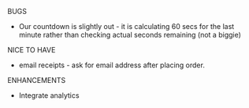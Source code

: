 BUGS
- Our countdown is slightly out - it is calculating 60 secs for the last minute rather than checking actual seconds remaining (not a biggie)

NICE TO HAVE
- email receipts - ask for email address after placing order.

ENHANCEMENTS
- Integrate analytics